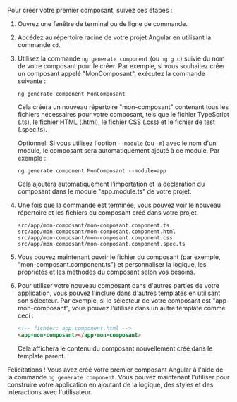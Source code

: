 Pour créer votre premier composant, suivez ces étapes :

1. Ouvrez une fenêtre de terminal ou de ligne de commande.

2. Accédez au répertoire racine de votre projet Angular en utilisant la commande `cd`.

3. Utilisez la commande `ng generate component` (ou `ng g c`) suivie du nom de votre composant pour le créer. Par exemple, si vous souhaitez créer un composant appelé "MonComposant", exécutez la commande suivante :

   ```
   ng generate component MonComposant
   ```

   Cela créera un nouveau répertoire "mon-composant" contenant tous les fichiers nécessaires pour votre composant, tels que le fichier TypeScript (.ts), le fichier HTML (.html), le fichier CSS (.css) et le fichier de test (.spec.ts).

   Optionnel: Si vous utilisez l'option `--module` (ou `-m`) avec le nom d'un module, le composant sera automatiquement ajouté à ce module. Par exemple :

   ```
   ng generate component MonComposant --module=app
   ```

   Cela ajoutera automatiquement l'importation et la déclaration du composant dans le module "app.module.ts" de votre projet.

4. Une fois que la commande est terminée, vous pouvez voir le nouveau répertoire et les fichiers du composant créé dans votre projet.

   ```
   src/app/mon-composant/mon-composant.component.ts
   src/app/mon-composant/mon-composant.component.html
   src/app/mon-composant/mon-composant.component.css
   src/app/mon-composant/mon-composant.component.spec.ts
   ```

5. Vous pouvez maintenant ouvrir le fichier du composant (par exemple, "mon-composant.component.ts") et personnaliser la logique, les propriétés et les méthodes du composant selon vos besoins.

6. Pour utiliser votre nouveau composant dans d'autres parties de votre application, vous pouvez l'inclure dans d'autres templates en utilisant son sélecteur. Par exemple, si le sélecteur de votre composant est "app-mon-composant", vous pouvez l'utiliser dans un autre template comme ceci :

   ```html
   <!-- fichier: app.component.html -->
   <app-mon-composant></app-mon-composant>
   ```

   Cela affichera le contenu du composant nouvellement créé dans le template parent.

Félicitations ! Vous avez créé votre premier composant Angular à l'aide de la commande `ng generate component`. Vous pouvez maintenant l'utiliser pour construire votre application en ajoutant de la logique, des styles et des interactions avec l'utilisateur.